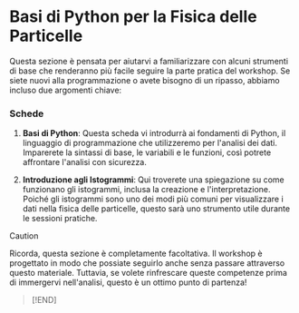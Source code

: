 # Basi di Python per la Fisica delle Particelle
Questa sezione è pensata per aiutarvi a familiarizzare con alcuni strumenti di base che renderanno più facile seguire la parte pratica del workshop. Se siete nuovi alla programmazione o avete bisogno di un ripasso, abbiamo incluso due argomenti chiave:

### Schede
1. **Basi di Python**: Questa scheda vi introdurrà ai fondamenti di Python, il linguaggio di programmazione che utilizzeremo per l'analisi dei dati. Imparerete la sintassi di base, le variabili e le funzioni, così potrete affrontare l'analisi con sicurezza.

2. **Introduzione agli Istogrammi**: Qui troverete una spiegazione su come funzionano gli istogrammi, inclusa la creazione e l'interpretazione. Poiché gli istogrammi sono uno dei modi più comuni per visualizzare i dati nella fisica delle particelle, questo sarà uno strumento utile durante le sessioni pratiche.

> [!CAUTION] 
Ricorda, questa sezione è completamente facoltativa. Il workshop è progettato in modo che possiate seguirlo anche senza passare attraverso questo materiale. Tuttavia, se volete rinfrescare queste competenze prima di immergervi nell'analisi, questo è un ottimo punto di partenza!
> [!END]
